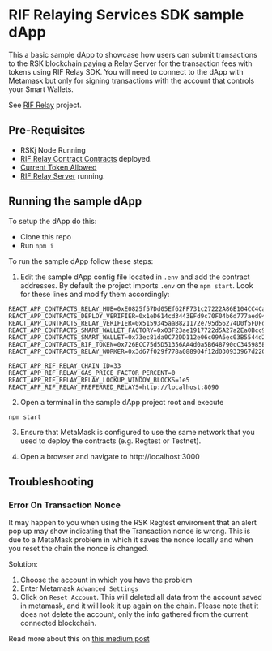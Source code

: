 # RIF Relaying Services SDK sample dApp

This a basic sample dApp to showcase how users can submit transactions to the RSK blockchain paying a Relay Server for the transaction fees with tokens using RIF Relay SDK. You will need to connect to the dApp with Metamask but only for signing transactions with the account that controls your Smart Wallets.

See [RIF Relay](https://github.com/rsksmart/rif-relay) project.


## Pre-Requisites

* RSKj Node Running
* [RIF Relay Contract Contracts](https://github.com/anarancio/rif-relay-contracts) deployed.
* [Current Token Allowed](https://github.com/anarancio/rif-relay-contracts#allowing-tokens)
* [RIF Relay Server](https://github.com/infuy/rif-relay-server) running.

## Running the sample dApp

To setup the dApp do this:

* Clone this repo 
* Run `npm i`

To run the sample dApp follow these steps:

1. Edit the sample dApp config file located in `.env` and add the contract addresses. By default the project imports `.env` on the `npm start`. Look for these lines and modify them accordingly:
```
REACT_APP_CONTRACTS_RELAY_HUB=0xE0825f57Dd05Ef62FF731c27222A86E104CC4Cad
REACT_APP_CONTRACTS_DEPLOY_VERIFIER=0x1eD614cd3443EFd9c70F04b6d777aed947A4b0c4
REACT_APP_CONTRACTS_RELAY_VERIFIER=0x5159345aaB821172e795d56274D0f5FDFdC6aBD9
REACT_APP_CONTRACTS_SMART_WALLET_FACTORY=0x03F23ae1917722d5A27a2Ea0Bcc98725a2a2a49a
REACT_APP_CONTRACTS_SMART_WALLET=0x73ec81da0C72DD112e06c09A6ec03B5544d26F05
REACT_APP_CONTRACTS_RIF_TOKEN=0x726ECC75d5D51356AA4d0a5B648790cC345985ED
REACT_APP_CONTRACTS_RELAY_WORKER=0x3d67f029f778a088904f12d030933967d220faa3

REACT_APP_RIF_RELAY_CHAIN_ID=33
REACT_APP_RIF_RELAY_GAS_PRICE_FACTOR_PERCENT=0
REACT_APP_RIF_RELAY_RELAY_LOOKUP_WINDOW_BLOCKS=1e5
REACT_APP_RIF_RELAY_PREFERRED_RELAYS=http://localhost:8090
```

2. Open a terminal in the sample dApp project root and execute

```
npm start
```

3. Ensure that MetaMask is configured to use the same network that you used to deploy the contracts (e.g. Regtest or Testnet).

4. Open a browser and navigate to http://localhost:3000

## Troubleshooting
### Error On Transaction Nonce
It may happen to you when using the RSK Regtest enviroment that an alert pop up may show indicating that the Transaction nonce is wrong. This is due to a MetaMask problem in which it saves the nonce locally and when you reset the chain the nonce is changed.

Solution:
1. Choose the account in which you have the problem
2. Enter Metamask `Advanced Settings`
3. Click on `Reset Account`. This will deleted all data from the account saved in metamask, and it will look it up again on the chain. Please note that it does not delete the account, only the info gathered from the current connected blockchain.

Read more about this on [this medium post](https://medium.com/singapore-blockchain-dapps/reset-metamask-nonce-766dd4c27ca8)
